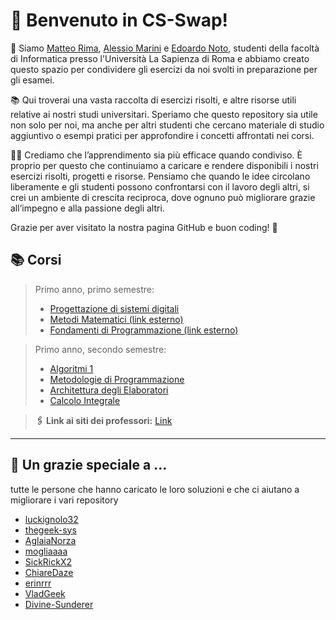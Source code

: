 # 👋 Benvenuto in CS-Swap!

🌟 Siamo [Matteo Rima](https://github.com/rimaout), [Alessio Marini](https://github.com/alem1105) e [Edoardo Noto](https://github.com/notedo), studenti della facoltà di Informatica presso l'Università La Sapienza di Roma e abbiamo creato questo spazio per condividere gli esercizi da noi svolti in preparazione per gli esamei.

📚 Qui troverai una vasta raccolta di esercizi risolti, e altre risorse utili relative ai nostri studi universitari. Speriamo che questo repository sia utile non solo per noi, ma anche per altri studenti che cercano materiale di studio aggiuntivo o esempi pratici per approfondire i concetti affrontati nei corsi.

👨‍💻 Crediamo che l’apprendimento sia più efficace quando condiviso. È proprio per questo che continuiamo a caricare e rendere disponibili i nostri esercizi risolti, progetti e risorse. Pensiamo che quando le idee circolano liberamente e gli studenti possono confrontarsi con il lavoro degli altri, si crei un ambiente di crescita reciproca, dove ognuno può migliorare grazie all’impegno e alla passione degli altri.

Grazie per aver visitato la nostra pagina GitHub e buon coding! 🚀

## 📚 Corsi
>Primo anno, primo semestre:
>- [Progettazione di sistemi digitali](https://github.com/CS-Swap/Progettazione-Sistemi-Digitali)
>- [Metodi Matematici (link esterno)](https://github.com/Princic-1837592/metodi-matematici) 
>- [Fondamenti di Programmazione (link esterno)](https://github.com/struggling-student/PythonExercises)

>Primo anno, secondo semestre:
>- [Algoritmi 1](https://github.com/CS-Swap/Algoritmi-1)
>- [Metodologie di Programmazione](https://github.com/CS-Swap/Metodologie-di-Programmazione)
>- [Architettura degli Elaboratori](https://github.com/CS-Swap/Architettura-degli-Elaboratori)
>- [Calcolo Integrale](https://github.com/CS-Swap/Calcolo-Integrale)

>**🖇️ Link ai siti dei professori:** [Link](https://github.com/CS-Swap/Link)

---

## 🌟 Un grazie speciale a ...
tutte le persone che hanno caricato le loro soluzioni e che ci aiutano a migliorare i vari repository
- [luckignolo32](https://github.com/luckignolo32)
- [thegeek-sys](https://github.com/thegeek-sys)
- [AglaiaNorza](https://github.com/AglaiaNorza)
- [mogliaaaa](https://github.com/mogliaaaa)
- [SickRickX2](https://github.com/SickRickX2)
- [ChiareDaze](https://github.com/ChiareDaze)
- [erinrrr](https://github.com/erinrrr)
- [VladGeek](https://github.com/VladGeek)
- [Divine-Sunderer](https://github.com/Divine-Sunderer)
